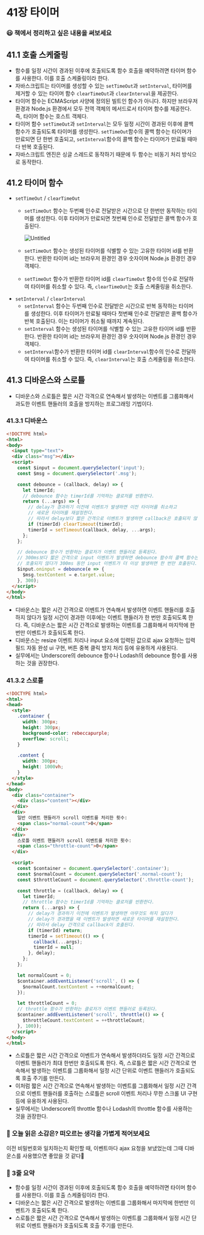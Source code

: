 # 41장 타이머
### 😃 책에서 정리하고 싶은 내용을 써보세요

## 41.1 호출 스케줄링

- 함수를 일정 시간이 경과된 이후에 호출되도록 함수 호출을 예약하려면 타이머 함수를 사용한다. 이를 호출 스케줄링이라 한다.
- 자바스크립트는 타이머를 생성할 수 있는 `setTimeOut`과 `setInterval`, 타이머를 제거할 수 있는 타이머 함수 `clearTimeOut`과 `clearInterval`을 제공한다.
- 타이머 함수는 ECMAScript 사양에 정의된 빌트인 함수가 아니다. 하지만 브라우저 환경과 Node.js 환경에서 모두 전역 객체의 메서드로서 타이머 함수를 제공한다. 즉, 타이머 함수는 호스트 객체다.
- 타이머 함수 `setTimeOut`과 `setInterval`는 모두 일정 시간이 경과된 이후에 콜백 함수가 호출되도록 타이머를 생성한다. `setTimeOut`함수의 콜백 함수는 타이머가 만료되면 단 한번 호출되고, `setInterval`함수의 콜백 함수는 타이머가 만료될 때마다 반복 호출된다.
- 자바스크립트 엔진은 싱글 스레드로 동작하기 때문에 두 함수는 비동기 처리 방식으로 동작한다.

## 41.2 타이머 함수

- `setTimeOut` / `clearTimeOut`
    - `setTimeOut` 함수는 두번째 인수로 전달받은 시간으로 단 한번만 동작하는 타이머를 생성한다. 이후 타이머가 만료되면 첫번째 인수로 전달받은 콜백 함수가 호출된다.
        
        ![Untitled](https://s3-us-west-2.amazonaws.com/secure.notion-static.com/bea5e592-91ff-496d-922a-97a297f1c656/Untitled.png)
        
    - `setTimeOut` 함수는 생성된 타이머를 식별할 수 있는 고유한 타이머 id를 반환한다. 반환한 타이머 id는 브라우저 환경인 경우 숫자이며 Node.js 환경인 경우 객체다.
    - `setTimeOut` 함수가 반환한 타이머 id를 `clearTimeOut` 함수의 인수로 전달하여 타이머를 취소할 수 있다. 즉, `clearTimeOut`는 호출 스케줄링을 취소한다.
- `setInterval` / `clearInterval`
    - `setInterval` 함수는 두번째 인수로 전달받은 시간으로 반복 동작하는 타이머를 생성한다. 이후 타이머가 만료될 때마다 첫번째 인수로 전달받은 콜백 함수가 반복 호출된다. 이는 타이머가 취소될 때까지 계속된다.
    - `setInterval` 함수는 생성된 타이머를 식별할 수 있는 고유한 타이머 id를 반환한다. 반환한 타이머 id는 브라우저 환경인 경우 숫자이며 Node.js 환경인 경우 객체다.
    - `setInterval`함수가 반환한 타이머 id를 `clearInterval`함수의 인수로 전달하여 타이머를 취소할 수 있다. 즉, `clearInterval`는 호출 스케줄링을 취소한다.

## 41.3 디바운스와 스로틀

- 디바운스와 스로틀은 짧은 시간 각격으로 연속해서 발생하는 이벤트를 그룹화해서 과도한 이벤트 핸들러의 호출을 방지하는 프로그래밍 기법이다.

### 41.3.1 디바운스

```html
<!DOCTYPE html>
<html>
<body>
  <input type="text">
  <div class="msg"></div>
  <script>
    const $input = document.querySelector('input');
    const $msg = document.querySelector('.msg');

    const debounce = (callback, delay) => {
      let timerId;
      // debounce 함수는 timerId를 기억하는 클로저를 반환한다.
      return (...args) => {
        // delay가 경과하기 이전에 이벤트가 발생하면 이전 타이머를 취소하고
        // 새로운 타이머를 재설정한다.
        // 따라서 delay보다 짧은 간격으로 이벤트가 발생하면 callback은 호출되지 않는다.
        if (timerId) clearTimeout(timerId);
        timerId = setTimeout(callback, delay, ...args);
      };
    };

    // debounce 함수가 반환하는 클로저가 이벤트 핸들러로 등록된다.
    // 300ms보다 짧은 간격으로 input 이벤트가 발생하면 debounce 함수의 콜백 함수는
    // 호출되지 않다가 300ms 동안 input 이벤트가 더 이상 발생하면 한 번만 호출된다.
    $input.oninput = debounce(e => {
      $msg.textContent = e.target.value;
    }, 300);
  </script>
</body>
</html>
```

- 디바운스는 짧은 시간 간격으로 이벤트가 연속해서 발생하면 이벤트 핸들러를 호출하지 않다가 일정 시간이 경과한 이후에는 이벤트 핸들러가 한 번만 호출되도록 한다. 즉, 디바운스는 짧은 시간 간격으로 발생하는 이벤트를 그룹화해서 마지막에 한번만 이벤트가 호출되도록 한다.
- 디바운스는 resize 이벤트 처리나 input 요소에 입력된 값으로 ajax 요청하는 입력 필드 자동 완성 ui 구현, 버튼 중복 클릭 방지 처리 등에 유용하게 사용된다.
- 실무에서는 Underscore의 debounce 함수나 Lodash의 debounce 함수를 사용하는 것을 권장한다.

### 41.3.2 스로틀

```html
<!DOCTYPE html>
<html>
<head>
  <style>
    .container {
      width: 300px;
      height: 300px;
      background-color: rebeccapurple;
      overflow: scroll;
    }

    .content {
      width: 300px;
      height: 1000vh;
    }
  </style>
</head>
<body>
  <div class="container">
    <div class="content"></div>
  </div>
  <div>
    일반 이벤트 핸들러가 scroll 이벤트를 처리한 횟수:
    <span class="normal-count">0</span>
  </div>
  <div>
    스로틀 이벤트 핸들러가 scroll 이벤트를 처리한 횟수:
    <span class="throttle-count">0</span>
  </div>

  <script>
    const $container = document.querySelector('.container');
    const $normalCount = document.querySelector('.normal-count');
    const $throttleCount = document.querySelector('.throttle-count');

    const throttle = (callback, delay) => {
      let timerId;
      // throttle 함수는 timerId를 기억하는 클로저를 반환한다.
      return (...args) => {
        // delay가 경과하기 이전에 이벤트가 발생하면 아무것도 하지 않다가
        // delay가 경과했을 때 이벤트가 발생하면 새로운 타이머를 재설정한다.
        // 따라서 delay 간격으로 callback이 호출된다.
        if (timerId) return;
        timerId = setTimeout(() => {
          callback(...args);
          timerId = null;
        }, delay);
      };
    };

    let normalCount = 0;
    $container.addEventListener('scroll', () => {
      $normalCount.textContent = ++normalCount;
    });

    let throttleCount = 0;
    // throttle 함수가 반환하는 클로저가 이벤트 핸들러로 등록된다.
    $container.addEventListener('scroll', throttle(() => {
      $throttleCount.textContent = ++throttleCount;
    }, 100));
  </script>
</body>
</html>
```

- 스로틀은 짧은 시간 간격으로 이벤트가 연속해서 발생하더라도 일정 시간 간격으로 이벤트 핸들러가 최대 한번만 호출되도록 한다. 즉, 스로틀은 짧은 시간 간격으로 연속해서 발생하는 이벤트를 그룹화해서 일정 시간 단위로 이벤트 핸들러가 호출되도록 호출 주기를 만든다.
- 이처럼 짧은 시간 간격으로 연속해서 발생하는 이벤트를 그룹화해서 일정 시간 간격으로 이벤트 핸들러를 호출하는 스로틀은 scroll 이벤트 처리나 무한 스크롤 UI 구현 등에 유용하게 사용된다.
- 실무에서는 Underscore의 throttle 함수나 Lodash의 throttle 함수를 사용하는 것을 권장한다.

### 🤔 오늘 읽은 소감은? 떠오르는 생각을 가볍게 적어보세요

이전 비밀번호와 일치하는지 확인할 때, 이벤트마다 ajax 요청을 보냈었는데 그때 디바운스를 사용했으면 좋았을 것 같다🥲

### 📝 3줄 요약

- 함수를 일정 시간이 경과된 이후에 호출되도록 함수 호출을 예약하려면 타이머 함수를 사용한다. 이를 호출 스케줄링이라 한다.
- 디바운스는 짧은 시간 간격으로 발생하는 이벤트를 그룹화해서 마지막에 한번만 이벤트가 호출되도록 한다.
- 스로틀은 짧은 시간 간격으로 연속해서 발생하는 이벤트를 그룹화해서 일정 시간 단위로 이벤트 핸들러가 호출되도록 호출 주기를 만든다.

